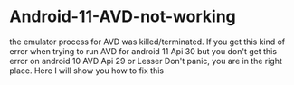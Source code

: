 # Android-11-AVD-not-working
the emulator process for AVD was killed/terminated.
If you get this kind of error when trying to run AVD for android 11 Api 30
but you don't get this error on android 10 AVD Api 29 or Lesser
Don't panic, you are in the right place. Here I will show you how to fix this

